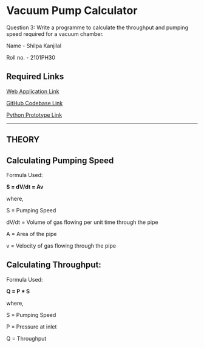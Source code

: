 # Vacuum Pump Calculator

Question 3: Write a programme to calculate the throughput and pumping speed required for a vacuum chamber.

Name - Shilpa Kanjilal

Roll no. - 2101PH30


## Required Links

[Web Application Link](https://shilpakanjilal12.github.io/Vacuum-Pump-Calculator/)

[GitHub Codebase Link](https://github.com/ShilpaKanjilal12/Vacuum-Pump-Calculator)

[Python Prototype Link](https://colab.research.google.com/drive/1nO4DfMCqvl0N7N2ExaWJ3U0niIpMSxTU?usp=sharing)

-------
## THEORY

## Calculating Pumping Speed

Formula Used:

**S = dV/dt = Av**

where, 

S = Pumping Speed

dV/dt = Volume of gas flowing per unit time through the pipe

A = Area of the pipe

v = Velocity of gas flowing through the pipe


## Calculating Throughput:

Formula Used:

**Q = P * S**

where, 

S = Pumping Speed

P = Pressure at inlet

Q = Throughput
